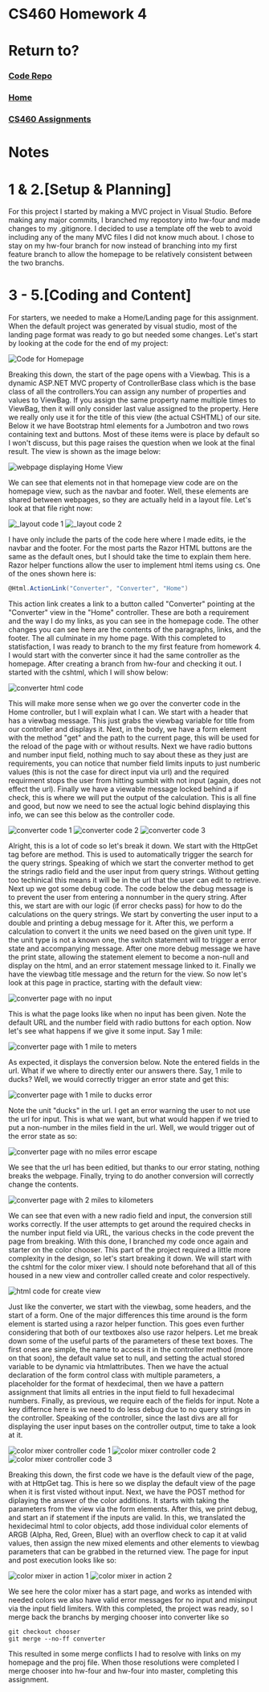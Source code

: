 # CS460 Homework 4

# Return to?
### [Code Repo](https://github.com/Alex-Bishop1296/Alex-Bishop1296.github.io) 
### [Home](../index.md) 
### [CS460 Assignments](cls-cs460.md) 

# Notes

# 1 & 2.[Setup & Planning] 
For this project I started by making a MVC project in Visual Studio. Before making any major commits, I branched my repostory into hw-four and made changes to my .gitignore. I decided to use a template off the web to avoid including any of the many MVC files I did not know much about. I chose to stay on my hw-four branch for now instead of branching into my first feature branch to allow the homepage to be relatively consistent between the two branchs.

# 3 - 5.[Coding and Content]
For starters, we needed to make a Home/Landing page for this assignment. When the default project was generated by visual studio, most of the landing page format was ready to go but needed some changes. Let's start by looking at the code for the end of my project:

![Code for Homepage](example/hw4ex/indexCode.PNG)

Breaking this down, the start of the page opens with a Viewbag. This is a dynamic ASP.NET MVC property of ControllerBase class which is the base class of all the controllers.You can assign any number of properties and values to ViewBag. If you assign the same property name multiple times to ViewBag, then it will only consider last value assigned to the property. Here we really only use it for the title of this view (the actual CSHTML) of our site. Below it we have Bootstrap html elements for a Jumbotron and two rows containing text and buttons. Most of these items were is place by default so I won't discuss, but this page raises the question when we look at the final result. The view is shown as the image below:

![webpage displaying Home View](example/hw4ex/homeView.PNG)

We can see that elements not in that homepage view code are on the homepage view, such as the navbar and footer. Well, these elements are shared between webpages, so they are actually held in a layout file. Let's look at that file right now:

![_layout code 1](example/hw4ex/layout1.PNG)
![_layout code 2](example/hw4ex/layout2.PNG)

I have only include the parts of the code here where I made edits, ie the navbar and the footer. For the most parts the Razor HTML buttons are the same as the default ones, but I should take the time to explain them here. Razor helper functions allow the user to implement html items using cs. One of the ones shown here is:
```csharp
@Html.ActionLink("Converter", "Converter", "Home")
```
This action link creates a link to a button called "Converter" pointing at the "Converter" view in the "Home" controller. These are both a requirement and the way I do my links, as you can see in the homepage code. The other changes you can see here are the contents of the paragraphs, links, and the footer. The all culminate in my home page. With this completed to statisfaction, I was ready to branch to the my first feature from homework 4. I would start with the converter since it had the same controller as the homepage. After creating a branch from hw-four and checking it out. I started with the cshtml, which I will show below:

![converter html code](example/hw4ex/converterview.PNG)

This will make more sense when we go over the converter code in the Home controller, but I will explain what I can. We start with a header that has a viewbag message. This just grabs the viewbag variable for title from our controller and displays it. Next, in the body, we have a form element with the method "get" and the path to the current page, this will be used for the reload of the page with or without results. Next we have radio buttons and number input field, nothing much to say about these as they just are requirements, you can notice that number field limits inputs to just numberic values (this is not the case for direct input via url) and the required requirment stops the user from hitting sumbit with not input (again, does not effect the url). Finally we have a viewable message locked behind a if check, this is where we will put the output of the calculation. This is all fine and good, but now we need to see the actual logic behind displaying this info, we can see this below as the controller code.

![converter code 1](example/hw4ex/converter1.PNG)
![converter code 2](example/hw4ex/converter2.PNG)
![converter code 3](example/hw4ex/converter3.PNG)

Alright, this is a lot of code so let's break it down. We start with the HttpGet tag before are method. This is used to automatically trigger the search for the query strings. Speaking of which we start the converter method to get the strings radio field and the user input from query strings. Without getting too techinical this means it will be in the url that the user can edit to retrieve. Next up we got some debug code. The code below the debug message is to prevent the user from entering a nonnumber in the query string. After this, we start are with our logic (if error checks pass) for how to do the calculations on the query strings. We start by converting the user input to a double and printing a debug message for it. After this, we perform a calculation to convert it the units we need based on the given unit type. If the unit type is not a known one, the switch statement will to trigger a error state and accompanying message. After one more debug message we have the print state, allowing the statement element to become a non-null and display on the html, and an error statement message linked to it. Finally we have the viewbag title message and the return for the view. So now let's look at this page in practice, starting with the default view:

![converter page with no input](example/hw4ex/convDef.PNG)

This is what the page looks like when no input has been given. Note the default URL and the number field with radio buttons for each option. Now let's see what happens if we give it some input. Say 1 mile:

![converter page with 1 mile to meters](example/hw4ex/convEX1.PNG)

As expected, it displays the conversion below. Note the entered fields in the url. What if we where to directly enter our answers there. Say, 1 mile to ducks? Well, we would correctly trigger an error state and get this:

![converter page with 1 mile to ducks error](example/hw4ex/convEX2.PNG)

Note the unit "ducks" in the url. I get an error warning the user to not use the url for input. This is what we want, but what would happen if we tried to put a non-number in the miles field in the url. Well, we would trigger out of the error state as so:

![converter page with no miles error escape](example/hw4ex/convEX3.PNG)

We see that the url has been editied, but thanks to our error stating, nothing breaks the webpage. Finally, trying to do another conversion will correctly change the contents.

![converter page with 2 miles to kilometers](example/hw4ex/convEX4.PNG)

We can see that even with a new radio field and input, the conversion still works correctly. If the user attempts to get around the required checks in the number input field via URL, the various checks in the code prevent the page from breaking. With this done, I branched my code once again and starter on the color chooser. This part of the project required a little more complexity in the design, so let's start breaking it down. We will start with the cshtml for the color mixer view. I should note beforehand that all of this housed in a new view and controller called create and color respectively.

![html code for create view](example/hw4ex/createview.PNG)

Just like the converter, we start with the viewbag, some headers, and the start of a form. One of the major differences this time around is the form element is started using a razor helper function. This goes even further considering that both of our textboxes also use razor helpers. Let me break down some of the useful parts of the parameters of these text boxes. The first ones are simple, the name to access it in the controller method (more on that soon), the default value set to null, and setting the actual stored variable to be dynamic via htmlattributes. Then we have the actual declaration of the form control class with multiple parameters, a placeholder for the format of hexdecimal, then we have a pattern assignment that limits all entries in the input field to full hexadecimal numbers. Finally, as previous, we require each of the fields for input. Note a key differnce here is we need to do less debug due to no query strings in the controller. Speaking of the controller, since the last divs are all for displaying the user input bases on the controller output, time to take a look at it.

![color mixer controller code 1](example/hw4ex/create1.PNG)
![color mixer controller code 2](example/hw4ex/create2.PNG)
![color mixer controller code 3](example/hw4ex/create3.PNG)

Breaking this down, the first code we have is the default view of the page, with at HttpGet tag. This is here so we display the default view of the page when it is first visted without input. Next, we have the POST method for diplaying the answer of the color additions. It starts with taking the parameters from the view via the form elements. After this, we print debug, and start an if statement if the inputs are valid. In this, we translated the hexidecimal html to color objects, add those individual color elements of ARGB (Alpha, Red, Green, Blue) with an overflow check to cap it at valid values, then assign the new mixed elements and other elements to viewbag parameters that can be grabbed in the returned view. The page for input and post execution looks like so:

![color mixer in action 1](example/hw4ex/crea1.PNG)
![color mixer in action 2](example/hw4ex/crea2.PNG)

We see here the color mixer has a start page, and works as intended with needed colors we also have valid error messages for no input and misinput via the input field limiters. With this completed, the project was ready, so I merge back the branchs by merging chooser into converter like so

```
git checkout chooser
git merge --no-ff converter
```

This resulted in some merge conflicts I had to resolve with links on my homepage and the proj file. When those resolutions were completed I merge chooser into hw-four and hw-four into master, completing this assignment.
